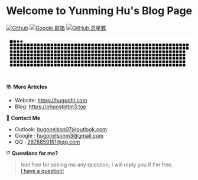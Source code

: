 # Welcome to Yunming Hu's Blog Page

[![Github](https://img.shields.io/badge/-Github-333?style=flat&logo=Github&logoColor=white)](https://github.com/HugoPhi) [![Google 邮箱](https://img.shields.io/badge/Email-Google-green?logo=gmail)](mailto:hugonelsonm3@gmail.com) [![GitHub 总星数](https://img.shields.io/github/stars/HugoPhi?style=social)](https://github.com/HugoPhi)

<div align="center">
  <img src="https://github.com/HugoPhi/HugoPhi/blob/output/github-contribution-grid-snake.svg" alt="Snake animation" />
</div>

📚 **More Articles**

- Website: https://hugophi.com
- Blog: https://ohpostintm3.top

📧 **Contact Me**

- Outlook: hugonelson07@outlook.com
- Google : hugonelsonm3@gmail.com
- QQ : 2678859151@qq.com

⁉️ **Questions for me?**

> feel free for asking me any question, I will reply you if I'm free.\
> [I have a question!](https://github.com/HugoPhi/HugoPhi/issues/new/choose)
